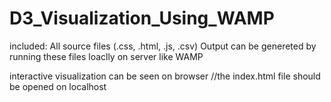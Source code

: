 # D3_Visualization_Using_WAMP
included:
All source files (.css, .html, .js, .csv)
Output can be genereted by running these files loaclly on server like WAMP 

interactive visualization can be seen on browser         //the index.html file should be opened on localhost

